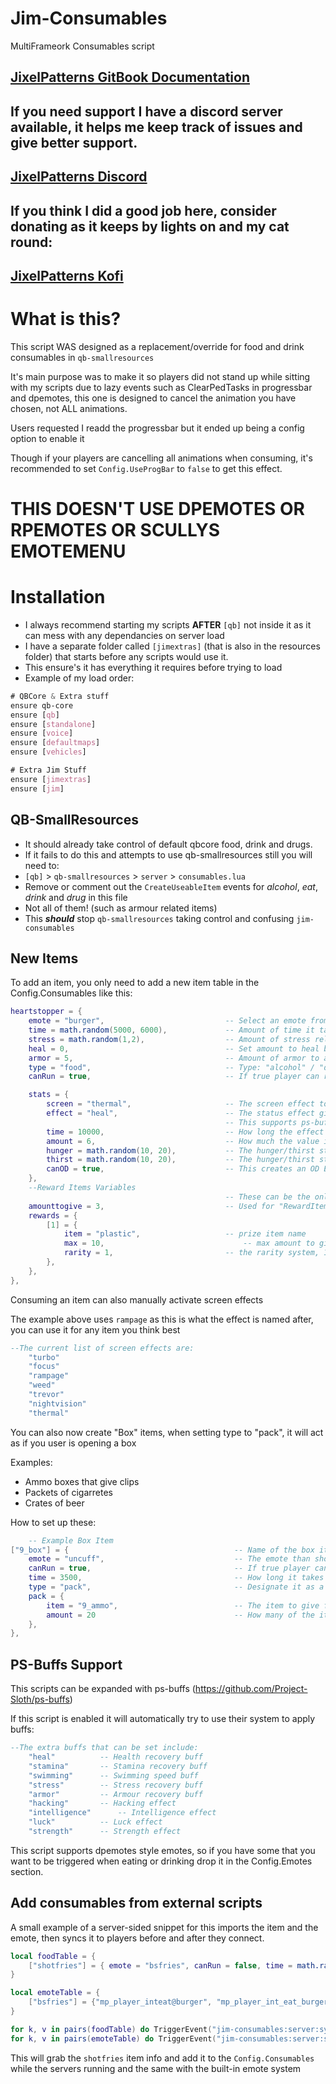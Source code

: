 # Jim-Consumables

MultiFrameork Consumables script

## [JixelPatterns GitBook Documentation](https://jixelpatterns.gitbook.io/docs)

## If you need support I have a discord server available, it helps me keep track of issues and give better support.
## [JixelPatterns Discord](https://discord.gg/9pCDHmjYwd)

## If you think I did a good job here, consider donating as it keeps by lights on and my cat round:
## [JixelPatterns Kofi](https://ko-fi.com/jixelpatterns)

# What is this?
This script WAS designed as a replacement/override for food and drink consumables in `qb-smallresources`

It's main purpose was to make it so players did not stand up while sitting with my scripts due to lazy events such as ClearPedTasks in progressbar and dpemotes, this one is designed to cancel the animation you have chosen, not ALL animations.

Users requested I readd the progressbar but it ended up being a config option to enable it

Though if your players are cancelling all animations when consuming, it's recommended to set `Config.UseProgBar` to `false` to get this effect.

# THIS DOESN'T USE DPEMOTES OR RPEMOTES OR SCULLYS EMOTEMENU

# Installation

- I always recommend starting my scripts **AFTER** `[qb]` not inside it as it can mess with any dependancies on server load
- I have a separate folder called `[jimextras]` (that is also in the resources folder) that starts before any scripts would use it.
- This ensure's it has everything it requires before trying to load
- Example of my load order:
```CSS
# QBCore & Extra stuff
ensure qb-core
ensure [qb]
ensure [standalone]
ensure [voice]
ensure [defaultmaps]
ensure [vehicles]

# Extra Jim Stuff
ensure [jimextras]
ensure [jim]
```

## QB-SmallResources

- It should already take control of default qbcore food, drink and drugs.
- If it fails to do this and attempts to use qb-smallresources still you will need to:
- `[qb]` > `qb-smallresources` > `server` > `consumables.lua`
- Remove or comment out the `CreateUseableItem` events for *alcohol*, *eat*, *drink* and *drug* in this file
- Not all of them! (such as armour related items)
- This ***should*** stop `qb-smallresources` taking control and confusing `jim-consumables`

## New Items
To add an item, you only need to add a new item table in the Config.Consumables like this:
```lua
heartstopper = {
    emote = "burger", 							-- Select an emote from below, it has to be in here
    time = math.random(5000, 6000),				-- Amount of time it takes to consume the item
    stress = math.random(1,2),					-- Amount of stress relief, can be 0
    heal = 0, 									-- Set amount to heal by after consuming
    armor = 5,									-- Amount of armor to add
    type = "food",								-- Type: "alcohol" / "drink" / "food"
    canRun = true,								-- If true player can run while using the item, not to it will cancel the event

    stats = {
        screen = "thermal",						-- The screen effect to be played when after consuming the item "rampage" "turbo" "focus" "weed" "trevor" "nightvision" "thermal"
        effect = "heal",						-- The status effect given by the item, "heal" / "stamina"
												-- This supports ps-buffs effects "armor" "stress" "swimming" "hacking" "intelligence" "luck" "strength"
        time = 10000,							-- How long the effect should last (if not added it will default to 10000)
        amount = 6,								-- How much the value is changed by per second
        hunger = math.random(10, 20),			-- The hunger/thirst stats of the item, if not found in the items.lua
        thirst = math.random(10, 20),			-- The hunger/thirst stats of the item, if not found in the items.lua
        canOD = true,							-- This creates an OD Effect, killing the user if they have too much
    },
    --Reward Items Variables
                                                -- These can be the only thing in a consumable table and the item will still work
    amounttogive = 3,							-- Used for "RewardItems", tells the script how many to give
    rewards = {
        [1] = {
            item = "plastic", 					-- prize item name
            max = 10,							    -- max amount to give (this is put into math.random(1, max) )
            rarity = 1,							-- the rarity system, 1 being rarest, 4 being most common
        },
    },
},
```
Consuming an item can also manually activate screen effects

The example above uses `rampage` as this is what the effect is named after, you can use it for any item you think best
```lua
--The current list of screen effects are:
	"turbo"
	"focus"
	"rampage"
	"weed"
	"trevor"
	"nightvision"
	"thermal"
```

You can also now create "Box" items, when setting type to "pack", it will act as if you user is opening a box

Examples:
 - Ammo boxes that give clips
 - Packets of cigarretes
 - Crates of beer

How to set up these:
```lua
    -- Example Box Item
["9_box"] = {                                     -- Name of the box item in the shared items
    emote = "uncuff",                             -- The emote than should run when "unboxing"
    canRun = true,                                -- If true player can run while using the item, not to it will cancel the event
    time = 3500,                                  -- How long it takes to use the item
    type = "pack",                                -- Designate it as a "pack" to the script knows what to do
    pack = {
        item = "9_ammo",                          -- The item to give from the box when complete
        amount = 20                               -- How many of the item to give
    },
},
```

## PS-Buffs Support
This scripts can be expanded with ps-buffs (https://github.com/Project-Sloth/ps-buffs)

If this script is enabled it will automatically try to use their system to apply buffs:

```lua
--The extra buffs that can be set include:
	"heal"			-- Health recovery buff
	"stamina"		-- Stamina recovery buff
	"swimming"		-- Swimming speed buff
	"stress"		-- Stress recovery buff
	"armor"			-- Armour recovery buff
	"hacking"		-- Hacking effect
	"intelligence"		-- Intelligence effect
	"luck"			-- Luck effect
	"strength"		-- Strength effect
```

This script supports dpemotes style emotes, so if you have some that you want to be triggered when eating or drinking drop it in the Config.Emotes section.


## Add consumables from external scripts

A small example of a server-sided snippet for this imports the item and the emote, then syncs it to players before and after they connect.

```lua
local foodTable = {
	["shotfries"] = { emote = "bsfries", canRun = false, time = math.random(5000, 6000), stress = math.random(2, 4), heal = 0, armor = 0, type = "food", stats = { hunger = math.random(55,65), }},
}

local emoteTable = {
	["bsfries"] = {"mp_player_inteat@burger", "mp_player_int_eat_burger_fp", "Fries", AnimationOptions = { Prop = "prop_food_bs_chips", PropBone = 18905, PropPlacement = {0.09, -0.06, 0.05, 300.0, 150.0}, EmoteMoving = true, EmoteLoop = true, }},
}

for k, v in pairs(foodTable) do TriggerEvent("jim-consumables:server:syncAddItem", k, v) end
for k, v in pairs(emoteTable) do TriggerEvent("jim-consumables:server:syncAddEmote", k, v) end
```
This will grab the `shotfries` item info and add it to the `Config.Consumables` while the servers running and the same with the built-in emote system
